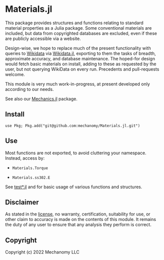 # Materials.jl
This package provides structures and functions relating to standard material properties as a Julia package.
Some conventional materials are included, but data from copyrighted databases are excluded, even if these are publicly accessible via a website.

Design-wise, we hope to replace much of the present functionality with queries to [Wikidata](https://en.wikipedia.org/wiki/Wikipedia:Wikidata#Access_from_Wikipedia) via [Wikidata.jl](https://juliapackages.com/p/wikidata), exporting to them the tasks of breadth, approximate accuracy, and database maintenance.
The hoped-for design would fetch basic materials on install, adding to these as requested by the user, but not querying WikiData on every run.
Precedents and pull-requests welcome.

This module is very much work-in-progress, at present developed only according to our needs.

See also our [Mechanics.jl](https://github.com/mechanomy/Mechanics.jl) package.

## Install
`use Pkg; Pkg.add("git@github.com:mechanomy/Materials.jl.git")`

## Use
Most functions are not exported, to avoid cluttering your namespace.
Instead, access by:
* `Materials.Torque`

* `Materials.ss302.E`

See [test*.jl](test/) and for basic usage of various functions and structures.

## Disclaimer
As stated in the [license](license.md), no warranty, certification, suitability for use, or other claim to accuracy is made on the contents of this module.
It remains the duty of any user to ensure that any analysis they perform is correct.

## Copyright
Copyright (c) 2022 Mechanomy LLC



